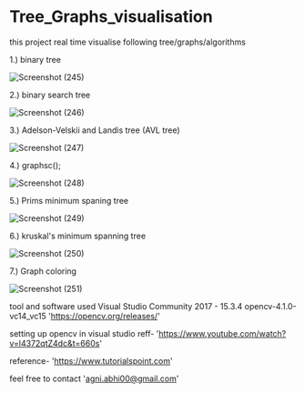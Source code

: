# Tree_Graphs_visualisation


this project real time visualise following tree/graphs/algorithms


1.) binary tree


![Screenshot (245)](https://user-images.githubusercontent.com/33664965/57295866-1e53a580-70e9-11e9-9563-7bd11b2509d4.png)




2.) binary search tree


![Screenshot (246)](https://user-images.githubusercontent.com/33664965/57295897-2dd2ee80-70e9-11e9-882b-fd6219136f45.png)




3.) Adelson-Velskii and Landis tree (AVL tree)


![Screenshot (247)](https://user-images.githubusercontent.com/33664965/57295922-3d523780-70e9-11e9-8b89-e58ee8a5f17e.png)




4.) graphsc();


![Screenshot (248)](https://user-images.githubusercontent.com/33664965/57295939-4a6f2680-70e9-11e9-861d-c46d1dc0eef0.png)




5.) Prims minimum spaning tree


![Screenshot (249)](https://user-images.githubusercontent.com/33664965/57295951-5529bb80-70e9-11e9-8b29-413c374fe503.png)



6.) kruskal's minimum spanning tree



![Screenshot (250)](https://user-images.githubusercontent.com/33664965/57295974-6246aa80-70e9-11e9-90f3-ad8e80e15f36.png)



7.) Graph coloring



![Screenshot (251)](https://user-images.githubusercontent.com/33664965/57295989-6d99d600-70e9-11e9-88f4-034da2a243e0.png)

tool and software used
Visual Studio Community 2017 - 15.3.4
opencv-4.1.0-vc14_vc15   'https://opencv.org/releases/'

setting up opencv in visual studio 
reff- 'https://www.youtube.com/watch?v=l4372qtZ4dc&t=660s'

reference- 'https://www.tutorialspoint.com'




feel free to contact 'agni.abhi00@gmail.com'
